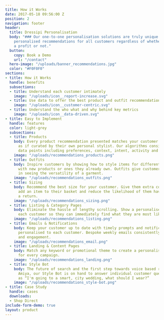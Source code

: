 ```yaml
---
title: How it Works
date: 2017-05-18 09:56:00 Z
position: 2
navigation: footer
header:
  title: Dressipi Personalisation
  body: "### Our one-to-one personalisation solutions are truly unique. We provide
    personalised recommendations for all customers regardless of whether they have
    a profit or not."
  button:
    copy: Book a Demo
    url: "/contact"
  hero-image: "/uploads/banner_recommendations.jpg"
  color: "#F0F0F0"
sections:
- title: How it Works
  handle: benefits
  subsections:
  - title: Understand each customer intimately
    image: "/uploads/icon__report-increase.svg"
  - title: Use data to offer the best product and outfit recommendations
    image: "/uploads/icon__customer-centric.svg"
  - title: Understand the who what and why behind key metrics
    image: "/uploads/icon__data-driven.svg"
- title: Easy to Implement
  handle: features
  color: light-grey
  subsections:
  - title: Products
    body: Every product recommendation presented matches your customer’s preferences
      as if curated by their own personal stylist. Our algorithms consider multiple
      data points including preferences, context, intent, activity and trend sentiment.
    image: "/uploads/recommendations_products.png"
  - title: Outfits
    body: Inspire customers by showing how to style items for different occasions
      with new products or ones they already own. Outfits give customers the confidence
      in seeing the versatility of a garment.
    image: "/uploads/recommendations_outfits.png"
  - title: Sizing
    body: Recommend the best size for your customer. Give them extra confidence to
      add an item to their basket and reduce the likelihood of them having to make
      a return.
    image: "/uploads/recommendations_sizing.png"
  - title: Listing & Category Pages
    body: Eliminate the hassle of lengthy scrolling. Show a personalised listing for
      each customer so they can immediately find what they are most likely to buy.
    image: "/uploads/recommendations_listing.png"
  - title: Emails & Notifications
    body: Keep your customer up to date with timely prompts and notifications completely
      personalised to each customer. Bespoke weekly emails consistently increase retention
      and engagement.
    image: "/uploads/recommendations_email.png"
  - title: Landing & Content Pages
    body: Match any keyword or promotional theme to create a personalised alternative
      for every campaign.
    image: "/uploads/recommendations_landing.png"
  - title: Style Bot
    body: The future of search and the first step towards voice based recommendations.
      Amiya, our Style Bot is on hand to answer individual customer questions such
      as “I'm going to a smart, city wedding, what should I wear?”
    image: "/uploads/recommendations_style-bot.png"
- title: Case Study
  handle: cases
  downloads:
  - Shop Direct
include-form-demo: true
layout: product
---
```


